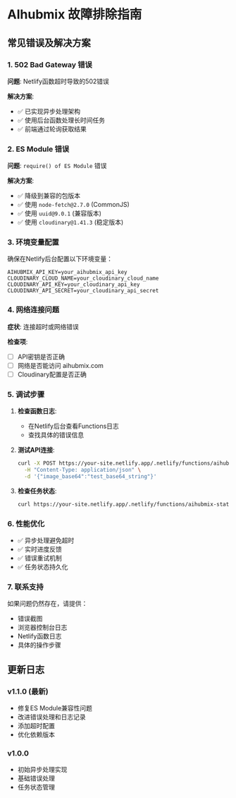 # AIhubmix 故障排除指南

## 常见错误及解决方案

### 1. 502 Bad Gateway 错误

**问题**: Netlify函数超时导致的502错误

**解决方案**: 
- ✅ 已实现异步处理架构
- ✅ 使用后台函数处理长时间任务
- ✅ 前端通过轮询获取结果

### 2. ES Module 错误

**问题**: `require() of ES Module` 错误

**解决方案**:
- ✅ 降级到兼容的包版本
- ✅ 使用 `node-fetch@2.7.0` (CommonJS)
- ✅ 使用 `uuid@9.0.1` (兼容版本)
- ✅ 使用 `cloudinary@1.41.3` (稳定版本)

### 3. 环境变量配置

确保在Netlify后台配置以下环境变量：

```
AIHUBMIX_API_KEY=your_aihubmix_api_key
CLOUDINARY_CLOUD_NAME=your_cloudinary_cloud_name
CLOUDINARY_API_KEY=your_cloudinary_api_key
CLOUDINARY_API_SECRET=your_cloudinary_api_secret
```

### 4. 网络连接问题

**症状**: 连接超时或网络错误

**检查项**:
- [ ] API密钥是否正确
- [ ] 网络是否能访问 aihubmix.com
- [ ] Cloudinary配置是否正确

### 5. 调试步骤

1. **检查函数日志**:
   - 在Netlify后台查看Functions日志
   - 查找具体的错误信息

2. **测试API连接**:
   ```bash
   curl -X POST https://your-site.netlify.app/.netlify/functions/aihubmix-proxy \
     -H "Content-Type: application/json" \
     -d '{"image_base64":"test_base64_string"}'
   ```

3. **检查任务状态**:
   ```bash
   curl https://your-site.netlify.app/.netlify/functions/aihubmix-status?taskId=your_task_id
   ```

### 6. 性能优化

- ✅ 异步处理避免超时
- ✅ 实时进度反馈
- ✅ 错误重试机制
- ✅ 任务状态持久化

### 7. 联系支持

如果问题仍然存在，请提供：
- 错误截图
- 浏览器控制台日志
- Netlify函数日志
- 具体的操作步骤

## 更新日志

### v1.1.0 (最新)
- 修复ES Module兼容性问题
- 改进错误处理和日志记录
- 添加超时配置
- 优化依赖版本

### v1.0.0
- 初始异步处理实现
- 基础错误处理
- 任务状态管理 